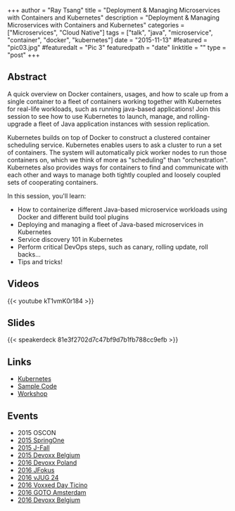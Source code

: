 +++
author = "Ray Tsang"
title = "Deployment & Managing Microservices with Containers and Kubernetes"
description = "Deployment & Managing Microservices with Containers and Kubernetes"
categories = ["Microservices", "Cloud Native"]
tags = ["talk", "java", "microservice", "container", "docker", "kubernetes"]
date = "2015-11-13"
#featured = "pic03.jpg"
#featuredalt = "Pic 3"
featuredpath = "date"
linktitle = ""
type = "post"
+++

## Abstract
A quick overview on Docker containers, usages, and how to scale up from a single container to a fleet of containers working together with Kubernetes for real-life workloads, such as running java-based applications! Join this session to see how to use Kubernetes to launch, manage, and rolling-upgrade a fleet of Java application instances with session replication.

Kubernetes builds on top of Docker to construct a clustered container scheduling service. Kubernetes enables users to ask a cluster to run a set of containers. The system will automatically pick worker nodes to run those containers on, which we think of more as "scheduling" than "orchestration". Kubernetes also provides ways for containers to find and communicate with each other and ways to manage both tightly coupled and loosely coupled sets of cooperating containers.

In this session, you'll learn:
- How to containerize different Java-based microservice workloads using Docker and different build tool plugins
- Deploying and managing a fleet of Java-based microservices in Kubernetes
- Service discovery 101 in Kubernetes
- Perform critical DevOps steps, such as canary, rolling update, roll backs...
- Tips and tricks!

## Videos
{{< youtube kT1vmK0r184 >}}


## Slides
{{< speakerdeck 81e3f2702d7c47bf9d7b1fb788cc9efb >}}

## Links
- [Kubernetes](https://kubernetes.io)
- [Sample Code](https://github.com/saturnism/spring-boot-docker)
- [Workshop](http://bit.ly/k8s-lab)

## Events
- 2015 OSCON
- [2015 SpringOne](https://www.youtube.com/watch?v=Bcs-inRnLDc)
- [2015 J-Fall](https://www.youtube.com/watch?v=0mIwhAJz2Gg)
- [2015 Devoxx Belgium](https://www.youtube.com/watch?v=kT1vmK0r184)
- [2016 Devoxx Poland](https://www.youtube.com/watch?v=Z_gzl8RqZuE)
- [2016 JFokus](https://www.youtube.com/watch?v=R2l-tL_1els)
- [2016 vJUG 24](https://www.youtube.com/watch?v=27PExjWv6GY)
- [2016 Voxxed Day Ticino](https://www.youtube.com/watch?v=4ZLVAymNA80)
- [2016 GOTO Amsterdam](https://www.youtube.com/watch?v=8qSpvRKrgHk)
- [2016 Devoxx Belgium](https://www.youtube.com/watch?v=hvfr_g4sBWY)

